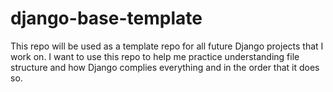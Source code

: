 # django-base-template
This repo will be used as a template repo for all future Django projects that I work on. I want to use this repo to help me practice understanding file structure and how Django complies everything and in the order that it does so.
